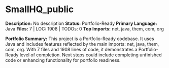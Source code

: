 # SmallHQ_public

**Description:** No description
**Status:** Portfolio-Ready
**Primary Language:** Java
**Files:** 7 | LOC: 1908 | TODOs: 0
**Top Imports:** net, java, them, com, org

**Portfolio Summary:**
This project is a Portfolio-Ready codebase. It uses Java and includes features reflected by the main imports: net, java, them, com, org.
With 7 files and 1908 lines of code, it demonstrates a Portfolio-Ready level of completion.
Next steps could include completing unfinished code or enhancing functionality for portfolio readiness.